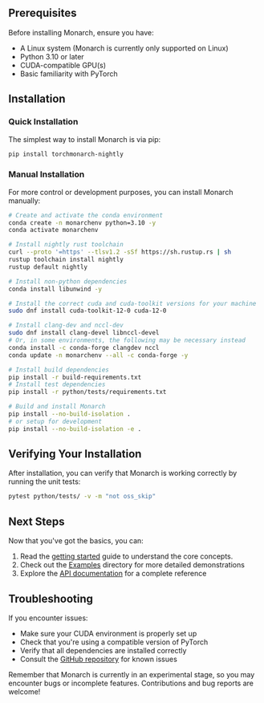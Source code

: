 ## Prerequisites

Before installing Monarch, ensure you have:

- A Linux system (Monarch is currently only supported on Linux)
- Python 3.10 or later
- CUDA-compatible GPU(s)
- Basic familiarity with PyTorch

## Installation

### Quick Installation

The simplest way to install Monarch is via pip:

```bash
pip install torchmonarch-nightly
```

### Manual Installation

For more control or development purposes, you can install Monarch manually:

```bash
# Create and activate the conda environment
conda create -n monarchenv python=3.10 -y
conda activate monarchenv

# Install nightly rust toolchain
curl --proto '=https' --tlsv1.2 -sSf https://sh.rustup.rs | sh
rustup toolchain install nightly
rustup default nightly

# Install non-python dependencies
conda install libunwind -y

# Install the correct cuda and cuda-toolkit versions for your machine
sudo dnf install cuda-toolkit-12-0 cuda-12-0

# Install clang-dev and nccl-dev
sudo dnf install clang-devel libnccl-devel
# Or, in some environments, the following may be necessary instead
conda install -c conda-forge clangdev nccl
conda update -n monarchenv --all -c conda-forge -y

# Install build dependencies
pip install -r build-requirements.txt
# Install test dependencies
pip install -r python/tests/requirements.txt

# Build and install Monarch
pip install --no-build-isolation .
# or setup for development
pip install --no-build-isolation -e .
```

## Verifying Your Installation

After installation, you can verify that Monarch is working correctly by running the unit tests:

```bash
pytest python/tests/ -v -m "not oss_skip"
```

## Next Steps

Now that you've got the basics, you can:

1. Read the [getting started](getting_started) guide to understand the core concepts.
1. Check out the [Examples](./generated/examples/index) directory for more detailed demonstrations
2. Explore the [API documentation](python-api) for a complete reference

## Troubleshooting

If you encounter issues:

- Make sure your CUDA environment is properly set up
- Check that you're using a compatible version of PyTorch
- Verify that all dependencies are installed correctly
- Consult the [GitHub repository](https://github.com/meta-pytorch/monarch) for known issues

Remember that Monarch is currently in an experimental stage, so you may encounter bugs or incomplete features. Contributions and bug reports are welcome!
